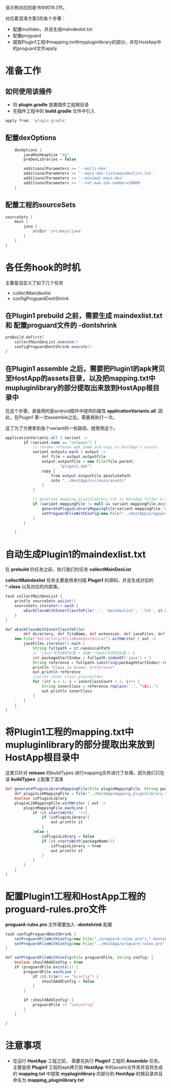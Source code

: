 该示例对应的是书中的19.3节。

对应着混淆方案2的各个步骤：
  * 配置multidex，并且生成maindexlist.txt
  * 配置proguard
  * 提取Plugin1工程中mapping.txt中mypluginlibrary的部分，并在HostApp中的proguard文件apply

# 准备工作 #

## 如何使用该插件 ##
  * 将 **plugin.gradle** 放置插件工程根目录
  * 在插件工程中的 **build.gradle** 文件中引入

  ``` groovy
  apply from: 'plugin.gradle'
  ```


## 配置dexOptions ##

``` groovy
    dexOptions {
        javaMaxHeapSize "4g"
        preDexLibraries = false

        additionalParameters += '--multi-dex'
        additionalParameters += '--main-dex-list=maindexlist.txt'
        additionalParameters += '--minimal-main-dex'
        additionalParameters += '--set-max-idx-number=20000'
    }
```

## 配置工程的sourceSets ##

``` groovy
sourceSets {
    main {
        java {
            srcDir 'src/main/java'
        }
    }
}
```

# 各任务hook的时机 #
主要是自定义了如下几个任务
  * collectMaindexlist
  * configProguardDontShrink
  
## 在Plugin1 **prebuild** 之前，需要生成 **maindexlist.txt** 和 配置proguard文件的 **-dontshrink** ##

``` groovy
preBuild.doFirst{
    collectMainDexList.execute()
    configProguardDontShrink.execute()
}
```

## 在Plugin1 assemble 之后，需要把Plugin1的apk拷贝至HostApp的assets目录，以及把mapping.txt中mupluginlibrary的部分提取出来放到HostApp根目录中 ##
在这个步骤，直接用的是android插件中提供的属性 **applicationVariants.all**. 因此，在Plugin1 第一次assemble之后，需要再执行一次。

这了为了方便拿到各个variant的一些路径，就使用这个。
``` groovy
applicationVariants.all { variant ->
        if (variant.name == "release") {
            // rename release apk name and copy to HostApp's assets
            variant.outputs.each { output ->
                def file = output.outputFile
                output.outputFile = new File(file.parent,
                        "plugin1.apk")
                copy {
                    from output.outputFile.absolutePath
                    into "../HostApp/src/main/assets"
                }
            }

            // generate mapping_pluginlibrary.txt to HostApp folder & config HostApp's Proguard File
            if (variant.mappingFile != null && variant.mappingFile.exists()) {
                generatePluginLibraryMappingFile(variant.mappingFile,"com.example.jianqiang.mypluginlibrary")
                setProguardFileWithConfig(new File("../HostApp/proguard-rules.pro"),"-applymapping mapping_pluginlibrary.txt")
            }
        }

    }
```

# 自动生成Plugin1的maindexlist.txt  #
在 **prebuild** 的任务之前，执行我们的任务 **collectMainDexList**

**collectMaindexlist** 任务主要是用来扫描 **Plugin1** 的源码，并且生成对应的 ***.class** 以及对应的内部类。

``` groovy
task collectMainDexList {
    println sourceSets.asList()
    sourceSets.iterator().each {
        wEachClassWithInnerClassToFile('.', 'maindexlist', '.txt', it.allJava.files, 10)
    }
}

def wEachClassWithInnerClassToFile(
        def directory, def fileName, def extension, def javaFiles, def innerClassCount) {
    new File("$directory/$fileName$extension").withWriter { out ->
        javaFiles.iterator().each {
            String fullpath = it.canonicalPath
            // "java"字符串的长度 + 后面一个path字符的长度 = 5
            int packageStartIndex = fullpath.indexOf('java') + 5
            String reference = fullpath.substring(packageStartIndex).replace("java", "class")
            println "Class in $name: $reference"
            out.println reference
            //write inner class placeholder
            for (int i = 1; i < innerClassCount + 1; i++) {
                String innerClass = reference.replace('.', "\$$i.")
                out.println innerClass
            }
        }
    }
}
```

# 将Plugin1工程的mapping.txt中mupluginlibrary的部分提取出来放到HostApp根目录中 #

这里只针对 **release** 的buildTypes 进行mapping文件进行了处理，因为我们只在该 **buildTypes** 上配置了混淆
``` groovy
def generatePluginLibraryMappingFile(File pluginMappingFile, String packageName){
    def pluginLibMappingFile = file("../HostApp/mapping_pluginlibrary.txt")
    boolean isPluginLibrary
    pluginLibMappingFile.withWriter { out ->
        pluginMappingFile.eachLine {
            if (it.startsWith(' ')){
                if (isPluginLibrary){
                    out.println it
                }
            }else {
                isPluginLibrary = false
                if (it.startsWith(packageName)){
                    isPluginLibrary = true
                    out.println it
                }
            }
        }
    }
}
```

# 配置Plugin1工程和HostApp工程的proguard-rules.pro文件 #
**proguard-rules.pro** 文件需要加入 **-dontshrink** 配置

``` groovy
task configProguardDontShrink {
    setProguardFileWithConfig(new File("./proguard-rules.pro"),"-dontshrink")
    setProguardFileWithConfig(new File("../HostApp/proguard-rules.pro"),"-dontshrink")
}

def setProguardFileWithConfig(File proguardFile, String config) {
    boolean shouldAddConfig = true
    if (proguardFile.exists()) {
        proguardFile.eachLine {
            if (it.trim() == "$config") {
                shouldAddConfig = false
            }
        }

        if (shouldAddConfig) {
            proguardFile << "\n$config"
        }
    }

}
```

# 注意事项 #
  * 在运行 **HostApp** 工程之前， 需要先执行 **Plugin1** 工程的 **Assemble** 任务。主要是把 **Plugin1** 工程的apk拷贝到 **HostApp** 中的assets文件夹并且将生成的 **mapping.txt** 中提取 **mypluginlibrary** 的部分到 **HostApp** 的根目录并且命名为 **mapping_pluginlibrary.txt**
